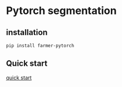 # Pytorch segmentation

## installation
```
pip install farmer-pytorch
```


## Quick start
[quick start](quickstart/README.md)